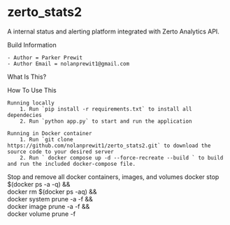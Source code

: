 # zerto_stats2
A internal status and alerting platform integrated with Zerto Analytics API.

Build Information 

    - Author = Parker Prewit
    - Author Email = nolanprewit1@gmail.com

What Is This? 


How To Use This 

    Running locally    
        1. Run `pip install -r requirements.txt` to install all dependecies
        2. Run `python app.py` to start and run the application

    Running in Docker container
        1. Run `git clone https://github.com/nolanprewit1/zerto_stats2.git` to download the source code to your desired server
        2. Run ` docker compose up -d --force-recreate --build ` to build and run the included docker-compose file. 

Stop and remove all docker containers, images, and volumes
    docker stop $(docker ps -a -q) && \
    docker rm $(docker ps -aq) && \
    docker system prune -a -f && \
    docker image prune -a -f && \
    docker volume prune -f 